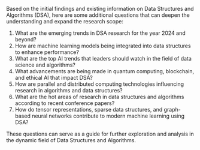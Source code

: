 Based on the initial findings and existing information on Data Structures and Algorithms (DSA), here are some additional questions that can deepen the understanding and expand the research scope:

1. What are the emerging trends in DSA research for the year 2024 and beyond?
2. How are machine learning models being integrated into data structures to enhance performance?
3. What are the top AI trends that leaders should watch in the field of data science and algorithms?
4. What advancements are being made in quantum computing, blockchain, and ethical AI that impact DSA?
5. How are parallel and distributed computing technologies influencing research in algorithms and data structures?
6. What are the hot areas of research in data structures and algorithms according to recent conference papers?
7. How do tensor representations, sparse data structures, and graph-based neural networks contribute to modern machine learning using DSA?

These questions can serve as a guide for further exploration and analysis in the dynamic field of Data Structures and Algorithms.